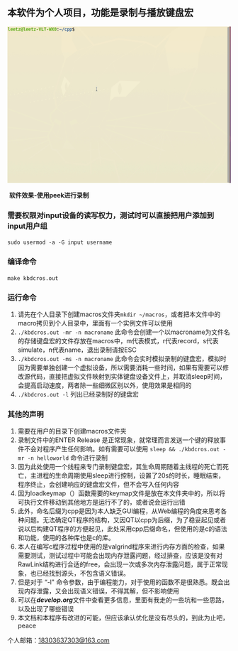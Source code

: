 ## 本软件为个人项目，功能是录制与播放键盘宏

![程序效果](./pict/程序效果2.gif) 

​																		**软件效果-使用peek进行录制** 

### 需要权限对input设备的读写权力，测试时可以直接把用户添加到input用户组

`sudo usermod -a -G input username`

### 编译命令

`make kbdcros.out`

### 运行命令

1. 请先在个人目录下创建macros文件夹`mkdir ~/macros`，或者把本文件中的macro拷贝到个人目录中，里面有一个实例文件可以使用
2. `./kbdcros.out -mr -n macroname` 此命令会创建一个以macroname为文件名的存储键盘宏的文件存放在macros中，m代表模式，r代表record，s代表simulate，n代表name，退出录制请按ESC
3. `./kbdcros.out -ms -n macroname` 此命令会实时模拟录制的键盘宏，模拟时因为需要单独创建一个虚拟设备，所以需要消耗一些时间，如果有需要可以修改源代码，直接把虚拟文件映射到实体键盘设备文件上，并取消sleep时间，会提高启动速度，两者除一些细微区别以外，使用效果是相同的
4. `./kbdcros.out -l` 列出已经录制好的键盘宏

### 其他的声明

1. 需要在用户的目录下创建macros文件夹
2. 录制文件中的ENTER Release 是正常现象，就常理而言发送一个键的释放事件不会对程序产生任何影响。如有需要可以使用 `sleep && ./kbdcros.out -mr -n helloworld` 命令进行录制
3. 因为此处使用一个线程来专门录制键盘宏，其生命周期随着主线程的死亡而死亡，主进程的生命周期使用sleep进行控制，设置了20s的时长，睡眠结束，程序终止，会创建响应的键盘宏文件，但不会写入任何内容
4. 因为loadkeymap（）函数需要的keymap文件是放在本文件夹中的，所以将可执行文件移动到其他地方是运行不了的，或者说会运行出错
5. 此外，命名后缀为cpp是因为本人缺乏GUI编程，从Web编程的角度来思考各种问题。无法确定QT程序的结构，又因QT以cpp为后缀，为了稳妥起见或者说以后构建QT程序的方便起见，此处采用cpp后缀命名，但使用的是c的语法和功能，使用的各种库也是c的库。
6. 本人在编写c程序过程中使用的是valgrind程序来进行内存方面的检查，如果需要测试，测试过程中可能会出现内存泄露问题，经过排查，应该是没有对RawLink结构进行合适的free，会出现一次或多次内存泄露问题，属于正常现象，也已经找到源头，不包含语义错误。
7. 但是对于 “-l" 命令参数，由于编程能力，对于使用的函数不是很熟悉。既会出现内存泄露，又会出现语义错误，不得其解，但不影响使用
8. 可以在***develop.org***文件中查看更多信息，里面有我走的一些坑和一些思路，以及出现了哪些错误
9. 本文档和本程序有改进的可能，但应该承认优化是没有尽头的，到此为止吧，peace

个人邮箱：18303637303@163.com





